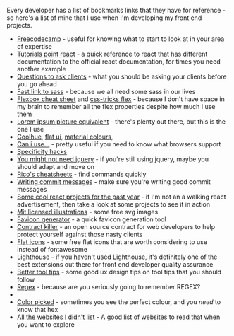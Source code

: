Every developer has a list of bookmarks links that they have for reference - so here's a list of mine that I use when I'm developing my front end projects.

* [Freecodecamp](https://medium.freecodecamp.org/a-roadmap-to-becoming-a-web-developer-in-2017-b6ac3dddd0cf) - useful for knowing what to start to look at in your area of expertise
* [Tutorials point react](https://www.tutorialspoint.com/reactjs/reactjs_state.htm) - a quick reference to react that has different documentation to the official react documentation, for times you need another example
* [Questions to ask clients](http://blog.web123partners.com.au/blog/the-10-questions-you-must-ask-your-client-before-designing-their-website.aspx) - what you should be asking your clients before you go ahead
* [Fast link to sass](http://sass-lang.com/libsass) - because we all need some sass in our lives
* [Flexbox cheat sheet](http://vudav.github.io/flexbox-cheatsheet/) and [css-tricks flex](https://css-tricks.com/snippets/css/a-guide-to-flexbox/) - because I don't have space in my brain to remember all the flex properties despite how much I use them
* [Lorem ipsum picture equivalent](https://picsum.photos/) - there's plenty out there, but this is the one I use
* [Coolhue](https://webkul.github.io/coolhue/), [flat ui](https://flatuicolors.com/), [material colours](http://materialuicolors.co/?ref=flatuicolors.com), 
* [Can i use...](https://caniuse.com/) - pretty useful if you need to know what browsers support
* [Specificity hacks](https://csswizardry.com/2014/07/hacks-for-dealing-with-specificity/)
* [You might not need jquery](http://youmightnotneedjquery.com/) - if you're still using jquery, maybe you should adapt and move on
* [Rico's cheatsheets](https://devhints.io/) - find commands quickly
* [Writing commit messages](https://chris.beams.io/posts/git-commit/) - make sure you're writing good commit messages
* [Some cool react projects for the past year](https://medium.mybridge.co/react-js-open-source-for-the-past-year-2018-a7c553902010) - if i'm not an a walking react advertisement, then take a look at some projects to see it in action
* [Mit licensed illustrations](https://undraw.co/) - some free svg images
* [Favicon generator](https://favicon.io/) - a quick favicon generation tool
* [Contract killer](https://stuffandnonsense.co.uk/projects/contract-killer/) - an open source contract for web developers to help protect yourself against those nasty clients
* [Flat icons](https://www.flaticon.com/) - some free flat icons that are worth considering to use instead of fontawesome
* [Lighthouse](https://developers.google.com/web/tools/lighthouse/) - if you haven't used Lighthouse, it's definitely one of the best extensions out there for front end developer quality assurance
* [Better tool tips](https://thoughts.quantidesign.io/design-better-onboarding-tooltips-79c77f1ab223) - some good ux design tips on tool tips that you should follow
* [Regex](https://qntm.org/files/re/re.html) - because are you seriously going to remember REGEX?
* 
* [Color picked](https://imagecolorpicker.com/) - sometimes you see the perfect colour, and you *need* to know that hex
* [All the websites I didn't list](https://github.com/sdmg15/Best-websites-a-programmer-should-visit) - A good list of websites to read that when you want to explore
